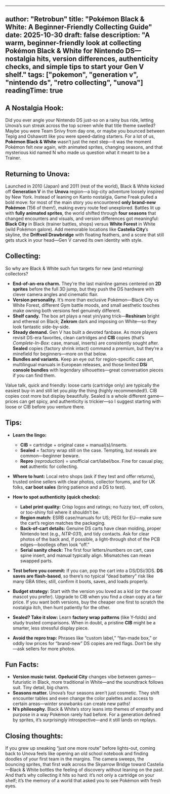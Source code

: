---
author: "Retrobun"
title: "Pokémon Black & White: A Beginner-Friendly Collecting Guide"
date: 2025-10-30
draft: false
description: "A warm, beginner-friendly look at collecting Pokémon Black & White for Nintendo DS—nostalgia hits, version differences, authenticity checks, and simple tips to start your Gen V shelf."
tags: ["pokemon", "generation v", "nintendo ds", "retro collecting", "unova"]
readingTime: true 
--------------------------------


## A Nostalgia Hook:
Did you ever angle your Nintendo DS just-so on a rainy bus ride, letting Unova’s sun streak across the top screen while that title theme swelled? Maybe you were Team Snivy from day one, or maybe you bounced between Tepig and Oshawott like you were speed-dating starters. For a lot of us, **Pokémon Black & White** wasn’t just the next step—it was the moment Pokémon felt *new* again, with animated sprites, changing seasons, and that mysterious kid named N who made us question what it meant to be a Trainer.

## Returning to Unova:
Launched in 2010 (Japan) and 2011 (rest of the world), Black & White kicked off **Generation V** in the **Unova** region—a big-city adventure loosely inspired by New York. Instead of leaning on Kanto nostalgia, Game Freak pulled a bold move: for most of the main story you encountered **only brand-new Pokémon** (156 of them!), making every route feel unexplored. Battles lit up with **fully animated sprites**, the world shifted through **four seasons** that changed encounters and visuals, and version differences got meaningful: **Black City** in Black (trainer battles, shops) versus **White Forest** in White (wild Pokémon galore). Add memorable locations like **Castelia City**’s skyline, the **Driftveil Drawbridge** with floating feathers, and a score that still gets stuck in your head—Gen V carved its own identity with style.

## Collecting:
So why are Black & White such fun targets for new (and returning) collectors?

* **End-of-an-era charm.** They’re the last mainline games centered on **2D sprites** before the full 3D jump, but they push the DS hardware with clever camera angles and cinematic flair.
* **Version personality.** It’s more than exclusive Pokémon—Black City vs White Forest, different Gym battle moods, and small aesthetic touches make owning both versions feel genuinely different.
* **Shelf candy.** The box art plays a neat yin/yang trick—**Reshiram** bright and ethereal on Black; **Zekrom** dark and imposing on White—so they look fantastic side-by-side.
* **Steady demand.** Gen V has built a devoted fanbase. As more players revisit DS-era favorites, clean cartridges and **CIB** copies (that’s *Complete-In-Box*: case, manual, inserts) are consistently sought after. **Sealed** copies (factory shrink intact) command a premium, but they’re a minefield for beginners—more on that below.
* **Bundles and variants.** Keep an eye out for region-specific case art, multilingual manuals in European releases, and those limited **DSi console bundles** with legendary silhouettes—great conversation pieces if you can find them.

Value talk, quick and friendly: loose carts (cartridge only) are typically the easiest buy-in and still let you *play* the thing (highly recommended!). CIB copies cost more but display beautifully. Sealed is a whole different game—prices can get spicy, and authenticity is trickier—so I suggest starting with loose or CIB before you venture there.

## Tips:

* **Learn the lingo:**

  * **CIB** = cartridge + original case + manual(s)/inserts.
  * **Sealed** = factory wrap still on the case. Tempting, but reseals are common—beginner beware.
  * **Repro** (*reproduction*) = unofficial cart/label/box. Fine for casual play, **not** authentic for collecting.

* **Where to hunt:** Local retro shops (ask if they test and offer returns), trusted online sellers with clear photos, collector forums, and for UK folks, **car boot sales** (bring patience and a DS to test).

* **How to spot authenticity (quick checks):**

  * **Label print quality:** Crisp logos and ratings; no fuzzy text, off colors, or too-shiny foil where it shouldn’t be.
  * **Region match:** ESRB case/manuals for US; PEGI for EU—make sure the cart’s region matches the packaging.
  * **Back-of-cart details:** Genuine DS carts have clean molding, proper Nintendo text (e.g., *NTR-031*), and tidy contacts. Ask for clear photos of the back and, if possible, a light-through shot of the PCB edges—bootlegs often look “off.”
  * **Serial sanity check:** The first four letters/numbers on cart, case spine insert, and manual typically align. Mismatches can mean swapped parts.
* **Test before you commit:** If you can, pop the cart into a DS/DSi/3DS. **DS saves are flash-based**, so there’s no typical “dead battery” risk like many GBA titles; still, confirm it boots, saves, and loads properly.
* **Budget strategy:** Start with the version you loved as a kid (or the cover mascot you prefer). Upgrade to CIB when you find a clean copy at a fair price. If you want both versions, buy the cheaper one first to scratch the nostalgia itch, then hunt patiently for the other.
* **Sealed? Take it slow:** Learn **factory wrap patterns** (like Y-folds) and study trusted comparisons. When in doubt, a pristine **CIB** might be a smarter, less stressful display piece.
* **Avoid the repro trap:** Phrases like “custom label,” “fan-made box,” or oddly low prices for “brand-new” DS copies are red flags. Don’t be shy—ask sellers for more photos.

## Fun Facts:

* **Version music twist.** **Opelucid City** changes vibe between games—futuristic in Black, more traditional in White—and the soundtrack follows suit. Tiny detail, big charm.
* **Seasons matter.** Unova’s four seasons aren’t just cosmetic. They shift encounter tables and even change the color palettes and access to certain areas—winter snowbanks can create new paths!
* **N’s philosophy.** Black & White’s story leans into themes of empathy and purpose in a way Pokémon rarely had before. For a generation defined by sprites, it’s surprisingly introspective—and it still lands on replays.

## Closing thoughts:
If you grew up sneaking “just one more route” before lights-out, coming back to Unova feels like opening an old school notebook and finding doodles of your first team in the margins. The camera sweeps, the bouncing sprites, that first walk across the Skyarrow Bridge toward Castelia—Black & White bottles the feeling of discovery without leaning on the past. And that’s why collecting it hits so hard: it’s not only a cartridge on your shelf; it’s the memory of a world that asked you to see Pokémon with fresh eyes.


